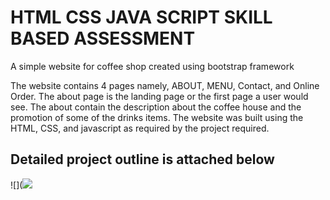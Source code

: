 # HTML CSS JAVA SCRIPT SKILL BASED ASSESSMENT
A simple website for coffee shop created using bootstrap framework</p>
The website contains 4 pages namely, ABOUT, MENU, Contact, and Online Order.
The about page is the landing page or the first page a user would see. The about contain the description about the coffee house and the
promotion of some of the drinks items. 
The website was built using the HTML, CSS, and javascript as required by the project required.
## Detailed project outline is attached below

![](![](https://github.com/kdhital14/SBAHTMLCSSJS/blob/main/images/coffeeshop.jpg)
